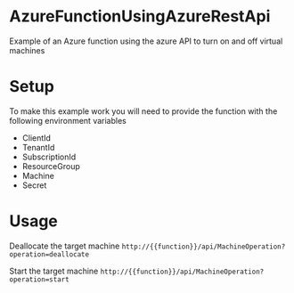 # AzureFunctionUsingAzureRestApi
Example of an Azure function using the azure API to turn on and off virtual machines

# Setup 
To make this example work you will need to provide the function with the following environment variables
- ClientId
- TenantId
- SubscriptionId
- ResourceGroup
- Machine
- Secret

# Usage

Deallocate the target machine
```http://{{function}}/api/MachineOperation?operation=deallocate```

Start the target machine
```http://{{function}}/api/MachineOperation?operation=start```

